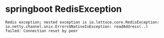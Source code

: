 # springboot RedisException

```
Redis exception; nested exception is io.lettuce.core.RedisException: io.netty.channel.unix.Errors$NativeIoException: readAddress(..) failed: Connection reset by peer
```